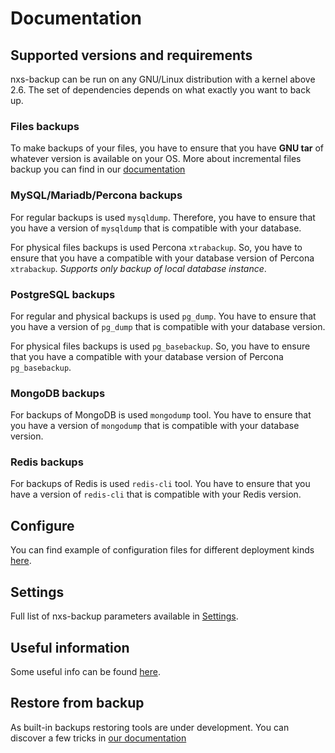 # Documentation

## Supported versions and requirements

nxs-backup can be run on any GNU/Linux distribution with a kernel above 2.6. The set of dependencies depends on what
exactly you want to back up.

### Files backups

To make backups of your files, you have to ensure that you have **GNU tar** of whatever version is available on your OS.
More about incremental files backup you can find in our [documentation](INCREMENTAL_FILES_BACKUP.md)

### MySQL/Mariadb/Percona backups

For regular backups is used `mysqldump`. Therefore, you have to ensure that you have a version of `mysqldump` that is
compatible with your database.

For physical files backups is used Percona `xtrabackup`. So, you have to ensure that you have a compatible with your
database version of Percona `xtrabackup`. *Supports only backup of local database instance*.

### PostgreSQL backups

For regular and physical backups is used `pg_dump`. You have to ensure that you have a version of `pg_dump` that is
compatible with your database version.

For physical files backups is used `pg_basebackup`. So, you have to ensure that you have a compatible with your
database version of Percona `pg_basebackup`.

### MongoDB backups

For backups of MongoDB is used `mongodump` tool. You have to ensure that you have a version of `mongodump` that is
compatible with your database version.

### Redis backups

For backups of Redis is used `redis-cli` tool. You have to ensure that you have a version of `redis-cli` that is
compatible with your Redis version.

## Configure

You can find example of configuration files for different deployment kinds [here](example/README.md).

## Settings

Full list of nxs-backup parameters available in [Settings](settings/README.md).

## Useful information

Some useful info can be found [here](USEFUL_INFO.md).

## Restore from backup

As built-in backups restoring tools are under development. You can discover a few tricks
in [our documentation](restore)

